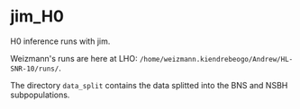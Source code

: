 # jim_H0
H0 inference runs with jim.

Weizmann's runs are here at LHO: `/home/weizmann.kiendrebeogo/Andrew/HL-SNR-10/runs/`. 

The directory `data_split` contains the data splitted into the BNS and NSBH subpopulations.